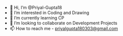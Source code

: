 - 👋 Hi, I’m @Priyal-Gupta18
- 👀 I’m interested in Coding and Drawing
- 🌱 I’m currently learning CP
- 💞️ I’m looking to collaborate on Development Projects
- 📫 How to reach me - priyalgupta180303@gmail.com

<!---
Priyal-Gupta18/Priyal-Gupta18 is a ✨ special ✨ repository because its `README.md` (this file) appears on your GitHub profile.
You can click the Preview link to take a look at your changes.
--->
